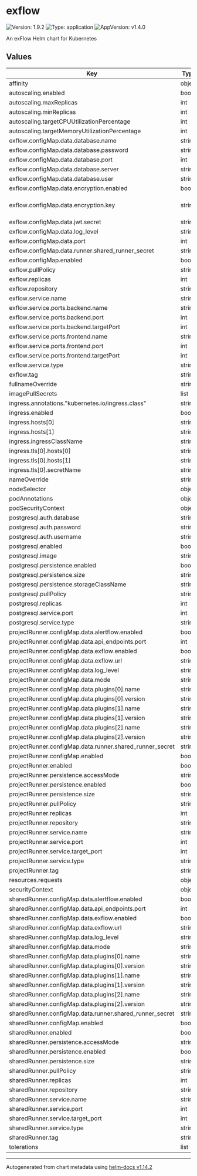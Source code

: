 # exflow

![Version: 1.9.2](https://img.shields.io/badge/Version-1.9.2-informational?style=flat-square) ![Type: application](https://img.shields.io/badge/Type-application-informational?style=flat-square) ![AppVersion: v1.4.0](https://img.shields.io/badge/AppVersion-v1.4.0-informational?style=flat-square)

An exFlow Helm chart for Kubernetes

## Values

| Key | Type | Default | Description |
|-----|------|---------|-------------|
| affinity | object | `{}` |  |
| autoscaling.enabled | bool | `false` |  |
| autoscaling.maxReplicas | int | `15` |  |
| autoscaling.minReplicas | int | `3` |  |
| autoscaling.targetCPUUtilizationPercentage | int | `80` |  |
| autoscaling.targetMemoryUtilizationPercentage | int | `80` |  |
| exflow.configMap.data.database.name | string | `"exflow"` |  |
| exflow.configMap.data.database.password | string | `"exflow"` |  |
| exflow.configMap.data.database.port | int | `5432` |  |
| exflow.configMap.data.database.server | string | `"exflow-postgres"` |  |
| exflow.configMap.data.database.user | string | `"exflow"` |  |
| exflow.configMap.data.encryption.enabled | bool | `true` |  |
| exflow.configMap.data.encryption.key | string | `"key"` | maximum length is 32 characters |
| exflow.configMap.data.jwt.secret | string | `"secret"` |  |
| exflow.configMap.data.log_level | string | `"info"` |  |
| exflow.configMap.data.port | int | `8080` |  |
| exflow.configMap.data.runner.shared_runner_secret | string | `"secret"` |  |
| exflow.configMap.enabled | bool | `true` |  |
| exflow.pullPolicy | string | `"Always"` |  |
| exflow.replicas | int | `1` |  |
| exflow.repository | string | `"justnz/exflow"` |  |
| exflow.service.name | string | `"exflow"` |  |
| exflow.service.ports.backend.name | string | `"backend"` |  |
| exflow.service.ports.backend.port | int | `8080` |  |
| exflow.service.ports.backend.targetPort | int | `8080` |  |
| exflow.service.ports.frontend.name | string | `"frontend"` |  |
| exflow.service.ports.frontend.port | int | `3000` |  |
| exflow.service.ports.frontend.targetPort | int | `3000` |  |
| exflow.service.type | string | `"ClusterIP"` |  |
| exflow.tag | string | `""` |  |
| fullnameOverride | string | `""` |  |
| imagePullSecrets | list | `[]` |  |
| ingress.annotations."kubernetes.io/ingress.class" | string | `"traefik"` |  |
| ingress.enabled | bool | `false` |  |
| ingress.hosts[0] | string | `"exflow.org"` |  |
| ingress.hosts[1] | string | `"www.exflow.org"` |  |
| ingress.ingressClassName | string | `"traefik"` |  |
| ingress.tls[0].hosts[0] | string | `"exflow.org"` |  |
| ingress.tls[0].hosts[1] | string | `"www.exflow.org"` |  |
| ingress.tls[0].secretName | string | `"exflow-org-tls"` |  |
| nameOverride | string | `""` |  |
| nodeSelector | object | `{}` |  |
| podAnnotations | object | `{}` |  |
| podSecurityContext | object | `{}` |  |
| postgresql.auth.database | string | `"exflow"` |  |
| postgresql.auth.password | string | `"exflow"` |  |
| postgresql.auth.username | string | `"exflow"` |  |
| postgresql.enabled | bool | `true` |  |
| postgresql.image | string | `"postgres:16"` |  |
| postgresql.persistence.enabled | bool | `true` |  |
| postgresql.persistence.size | string | `"20Gi"` |  |
| postgresql.persistence.storageClassName | string | `"default"` |  |
| postgresql.pullPolicy | string | `"IfNotPresent"` |  |
| postgresql.replicas | int | `1` |  |
| postgresql.service.port | int | `5432` |  |
| postgresql.service.type | string | `"ClusterIP"` |  |
| projectRunner.configMap.data.alertflow.enabled | bool | `false` |  |
| projectRunner.configMap.data.api_endpoints.port | int | `8080` |  |
| projectRunner.configMap.data.exflow.enabled | bool | `true` |  |
| projectRunner.configMap.data.exflow.url | string | `"http://localhost:8080"` |  |
| projectRunner.configMap.data.log_level | string | `"info"` |  |
| projectRunner.configMap.data.mode | string | `"master"` |  |
| projectRunner.configMap.data.plugins[0].name | string | `"git"` |  |
| projectRunner.configMap.data.plugins[0].version | string | `"latest"` |  |
| projectRunner.configMap.data.plugins[1].name | string | `"ansible"` |  |
| projectRunner.configMap.data.plugins[1].version | string | `"latest"` |  |
| projectRunner.configMap.data.plugins[2].name | string | `"ssh"` |  |
| projectRunner.configMap.data.plugins[2].version | string | `"latest"` |  |
| projectRunner.configMap.data.runner.shared_runner_secret | string | `"secret"` |  |
| projectRunner.configMap.enabled | bool | `true` |  |
| projectRunner.enabled | bool | `false` |  |
| projectRunner.persistence.accessMode | string | `"ReadWriteMany"` |  |
| projectRunner.persistence.enabled | bool | `false` |  |
| projectRunner.persistence.size | string | `"5Gi"` |  |
| projectRunner.pullPolicy | string | `"Always"` |  |
| projectRunner.replicas | int | `2` |  |
| projectRunner.repository | string | `"justnz/runner"` |  |
| projectRunner.service.name | string | `"project-runner"` |  |
| projectRunner.service.port | int | `8080` |  |
| projectRunner.service.target_port | int | `8080` |  |
| projectRunner.service.type | string | `"ClusterIP"` |  |
| projectRunner.tag | string | `"latest"` |  |
| resources.requests | object | `{}` |  |
| securityContext | object | `{}` |  |
| sharedRunner.configMap.data.alertflow.enabled | bool | `false` |  |
| sharedRunner.configMap.data.api_endpoints.port | int | `8080` |  |
| sharedRunner.configMap.data.exflow.enabled | bool | `true` |  |
| sharedRunner.configMap.data.exflow.url | string | `"http://localhost:8080"` |  |
| sharedRunner.configMap.data.log_level | string | `"info"` |  |
| sharedRunner.configMap.data.mode | string | `"master"` |  |
| sharedRunner.configMap.data.plugins[0].name | string | `"git"` |  |
| sharedRunner.configMap.data.plugins[0].version | string | `"latest"` |  |
| sharedRunner.configMap.data.plugins[1].name | string | `"ansible"` |  |
| sharedRunner.configMap.data.plugins[1].version | string | `"latest"` |  |
| sharedRunner.configMap.data.plugins[2].name | string | `"ssh"` |  |
| sharedRunner.configMap.data.plugins[2].version | string | `"latest"` |  |
| sharedRunner.configMap.data.runner.shared_runner_secret | string | `"secret"` |  |
| sharedRunner.configMap.enabled | bool | `true` |  |
| sharedRunner.enabled | bool | `false` |  |
| sharedRunner.persistence.accessMode | string | `"ReadWriteMany"` |  |
| sharedRunner.persistence.enabled | bool | `false` |  |
| sharedRunner.persistence.size | string | `"5Gi"` |  |
| sharedRunner.pullPolicy | string | `"Always"` |  |
| sharedRunner.replicas | int | `2` |  |
| sharedRunner.repository | string | `"justnz/runner"` |  |
| sharedRunner.service.name | string | `"shared-runner"` |  |
| sharedRunner.service.port | int | `8080` |  |
| sharedRunner.service.target_port | int | `8080` |  |
| sharedRunner.service.type | string | `"ClusterIP"` |  |
| sharedRunner.tag | string | `"latest"` |  |
| tolerations | list | `[]` |  |

----------------------------------------------
Autogenerated from chart metadata using [helm-docs v1.14.2](https://github.com/norwoodj/helm-docs/releases/v1.14.2)
